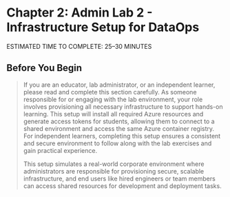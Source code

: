 # Chapter 2: Admin Lab 2 - Infrastructure Setup for DataOps

<div class="time-pill">ESTIMATED TIME TO COMPLETE: 25–30 MINUTES</div>

## Before You Begin

> If you are an educator, lab administrator, or an independent learner, please read and complete this section carefully. As someone responsible for or engaging with the lab environment, your role involves provisioning all necessary infrastructure to support hands-on learning. This setup will install all required Azure resources and generate access tokens for students, allowing them to connect to a shared environment and access the same Azure container registry. For independent learners, completing this setup ensures a consistent and secure environment to follow along with the lab exercises and gain practical experience.
>
> This setup simulates a real-world corporate environment where administrators are responsible for provisioning secure, scalable infrastructure, and end users like hired engineers or team members can access shared resources for development and deployment tasks.
